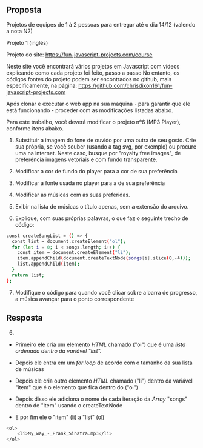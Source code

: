 ## Proposta
Projetos de equipes de 1 à 2 pessoas para entregar até o dia 14/12 (valendo a nota N2)

Projeto 1 (inglês)


Projeto do site: https://fun-javascript-projects.com/course

Neste site você encontrará vários projetos em Javascript com ví­deos explicando como cada projeto foi feito, passo a passo
No entanto, os códigos fontes do projeto podem ser encontrados no github, mais especificamente, na página: https://github.com/chrisdixon161/fun-javascript-projects.com


Após clonar e executar o web app na sua máquina - para garantir que ele está funcionando - proceder com as modificações listadas abaixo.

Para este trabalho, você deverá modificar o projeto nº6 (MP3 Player), conforme itens abaixo.

1) Substituir a imagem do fone de ouvido por uma outra de seu gosto. Crie sua própria, se você souber (usando a tag svg, por exemplo) ou procure uma na internet. Neste caso, busque por "royalty free images", de preferência imagens vetoriais e com fundo transparente.

2) Modificar a cor de fundo do player para a cor de sua preferência

3) Modificar a fonte usada no player para a de sua preferência

4) Modificar as músicas com as suas preferidas. 

5) Exibir na lista de músicas o título apenas, sem a extensão do arquivo.

6) Explique, com suas próprias palavras, o que faz o seguinte trecho de código:

``` bash
const createSongList = () => {
  const list = document.createElement("ol");
  for (let i = 0; i < songs.length; i++) {
    const item = document.createElement("li");
    item.appendChild(document.createTextNode(songs[i].slice(0,-4)));
    list.appendChild(item);
  }
  return list;
};
```

7) Modifique o código para quando você clicar sobre a barra de progresso, a música avançar para o ponto correspondente

## Resposta
6) 
- Primeiro ele cria um elemento *HTML* chamado ("ol") que é uma *lista ordenada dentro da variável "list".*

- Depois ele entra em um *for loop* de acordo com o tamanho da sua lista de músicas

- Depois ele cria outro elemento *HTML* chamado ("li") dentro da variável "item" que é o elemento que fica dentro do ("ol")

- Depois disso ele adiciona o nome de cada iteração da *Array* "songs" dentro de "item" usando o createTextNode

- E por fim ele o "item" (li) a "list" (ol)

``` bash
<ol>
    <li>My_way_-_Frank_Sinatra.mp3</li>
</ol>
``` 
